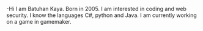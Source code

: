 -Hi I am Batuhan Kaya. Born in 2005. I am interested in coding and web security. I know the languages C#, python and Java. I am currently working on a game in gamemaker.
